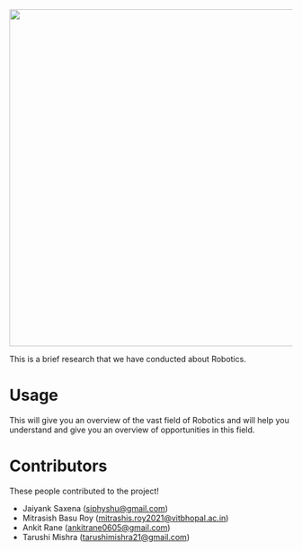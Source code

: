 <img src="https://www.google.com/url?sa=i&url=https%3A%2F%2Fwww.iotworldtoday.com%2F2020%2F05%2F31%2Fwill-covid-19-accelerate-robotics-in-the-supply-chain%2F&psig=AOvVaw3GMB5h-oqSlY2-tA8tu05B&ust=1634156650725000&source=images&cd=vfe&ved=0CAsQjRxqFwoTCJjChI3axfMCFQAAAAAdAAAAABAD" width=600/>

This is a brief research that we have conducted about Robotics.


# Usage

This will give you an overview of the vast field of Robotics and will help you understand and give you an overview of opportunities in this field.

# Contributors

These people contributed to the project!

- Jaiyank Saxena (siphyshu@gmail.com)
- Mitrasish Basu Roy (mitrashis.roy2021@vitbhopal.ac.in)
- Ankit Rane (ankitrane0605@gmail.com)
- Tarushi Mishra (tarushimishra21@gmail.com)
